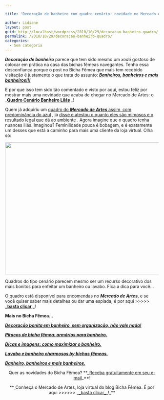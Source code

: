 ```yaml
---

title: 'Decoração de banheiro com quadro cenário: novidade no Mercado de Artes.'

author: Lidiane
layout: post
guid: http://localhost/wordpress/2010/10/29/decoracao-banheiro-quadro/
permalink: /2010/10/29/decoracao-banheiro-quadro/
categories:
  - Sem categoria
---
```

**_Decoração de banheiro_** parece que tem sido mesmo um _xodó_ gostoso de colocar em prática na casa das bichas fêmeas navegantes. Tenho essa desconfiança porque o post no Bicha Fêmea que mais tem recebido visitação é justamente o que trata do assunto: **_[Banheiros, banheiros e mais banheiros!!!](http://www.trololodemulher.com.br/2009/03/02/banheiros/)_**

E por que isso tem sido tão comentado e visto por aqui, estou feliz por mostrar mais uma novidade que acaba de chegar no Mercado de Artes: o **_[Quadro Cenário Banheiro Lilás](http://www.trololodemulher.com.br/loja/2010/10/27/quadro-cenario-banheiro-lilas/) _**!

<!--more-->

Quem já adquiriu um [quadro do **_Mercado de Artes_** assim, com predominância do azul](http://www.trololodemulher.com.br/loja/2010/09/07/quadro-cenario-banheiro/) , já [disse e atestou o quanto eles são mimosos e o resultado legal que dá ao ambiente](http://www.trololodemulher.com.br/loja/opiniao-2/) . Agora imagine que o quadro tenha nuances lilás. Imaginou? Feminilidade pouca é bobagem, e é exatamente um desses que está a caminho para mais uma cliente da loja virtual. Olha só:

<p style="text-align: center;">
  <a href="http://www.trololodemulher.com.br/blog/wp-content/uploads/2010/10/Quadro-Cenaŕio-Banheiro-Lilás.jpg"><img class="alignnone size-full wp-image-5355" title="Quadro Cenaŕio Banheiro Lilás" src="http://www.trololodemulher.com.br/blog/wp-content/uploads/2010/10/Quadro-Cenaŕio-Banheiro-Lilás.jpg" alt="" width="648" height="432" /></a>
</p>

Quadros do tipo cenário parecem mesmo ser um recurso decorativo dos mais bonitos para enfeitar um banheiro ou lavabo. Fica a dica para você…

O quadro está disponível para encomendas no **_Mercado de Artes_**, e se você quiser saber mais detalhes ou dar uma espiada, é por aqui >>>>> **_[basta clicar](http://www.trololodemulher.com.br/loja/2010/10/27/quadro-cenario-banheiro-lilas/) _**!

**Mais no Bicha Fêmea…**

**_[Decoração bonita em banheiro, sem organização, não vale nada!](http://www.trololodemulher.com.br/2010/10/25/decoracao-banheiro-organizacao/)_**

**_[Pitacos de bicha fêmea: armários para banheiro.](http://www.trololodemulher.com.br/2010/01/06/decoracao-armarios-banheiro/)_**

**_[Dicas e imagens: como maximizar o banheiro.](http://www.trololodemulher.com.br/2009/06/30/dicas-como-aumentar-banheiro/)_**

**_[Lavabo e banheiro charmosos by bichas fêmeas.](http://www.trololodemulher.com.br/2009/03/04/lavabo-banheiro-decoracao/)_**

**_[Banheiro, banheiros e mais banheiros.](http://www.trololodemulher.com.br/2009/03/02/banheiros/)_**

<p style="text-align: center;">
  Quer as novidades do Bicha Fêmea? **_<a href="http://feedburner.google.com/fb/a/mailverify?uri=blogbichafemea&loc=pt_BR">Receba gratuitamente em seu e-mail</a>_**!
</p>

<p style="text-align: center;">
  **_Conheça o Mercado de Artes, loja virtual do blog Bicha Fêmea. É por aqui >>>>>> _<a href="http://www.trololodemulher.com.br/loja/">_basta clicar_</a>_!_**
</p>